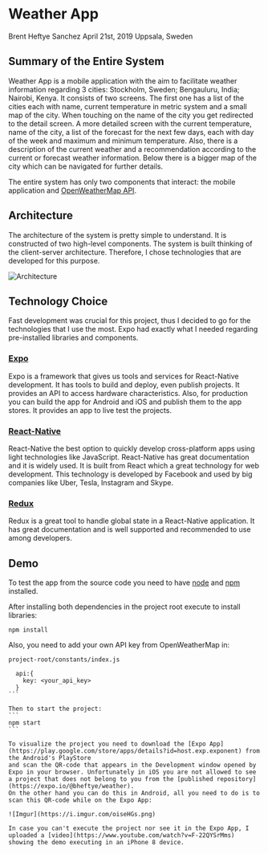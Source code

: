 # Weather App
Brent Heftye Sanchez
April 21st, 2019
Uppsala, Sweden

## Summary of the Entire System
Weather App is a mobile application with the aim to facilitate weather information regarding 3 cities: Stockholm, Sweden;
Bengauluru, India; Nairobi, Kenya. It consists of two screens. The first one has a list of the cities each with name,
current temperature in metric system and a small map of the city. When touching on the name of the city you get
redirected to the detail screen. A more detailed screen with the current temperature, name of the city, a list of the
forecast for the next few days, each with day of the week and maximum and minimum temperature. Also, there is a description
of the current weather and a recommendation according to the current or forecast weather information. Below there is a
bigger map of the city which can be navigated for further details.

The entire system has only two components that interact: the mobile application and [OpenWeatherMap API](https://openweathermap.org).

## Architecture
The architecture of the system is pretty simple to understand. It is constructed of two high-level components.
The system is built thinking of the client-server architecture.
Therefore, I chose technologies that are developed for this purpose.

![Architecture](https://i.imgur.com/Q9diCKI.png)

## Technology Choice
Fast development was crucial for this project, thus I decided to go for the technologies that I use the most. Expo had
exactly what I needed regarding pre-installed libraries and components.

### [Expo](https://expo.io)
Expo is a framework that gives us tools and services for React-Native development.
It has tools to build and deploy, even publish projects. It provides an API to access hardware characteristics.
Also, for production you can build the app for Android and iOS and publish them to the app stores.
It provides an app to live test the projects.

### [React-Native](https://facebook.github.io/react-native/)
React-Native the best option to quickly develop cross-platform apps using light technologies like JavaScript.
React-Native has great documentation and it is widely used.
It is built from React which a great technology for web development.
This technology is developed by Facebook and used by big companies like Uber, Tesla, Instagram and Skype.

### [Redux](https://redux.js.org)
Redux is a great tool to handle global state in a React-Native application. It has great documentation and is well supported
and recommended to use among developers.

## Demo
To test the app from the source code you need to have [node](https://nodejs.org/en/) and [npm](https://www.npmjs.com/get-npm) installed.

After installing both dependencies in the project root execute to install libraries:

```
npm install
```

Also, you need to add your own API key from OpenWeatherMap in:

````
project-root/constants/index.js

  api:{
    key: <your_api_key>
  }
```

Then to start the project:
```
npm start
```

To visualize the project you need to download the [Expo App](https://play.google.com/store/apps/details?id=host.exp.exponent) from the Android's PlayStore
and scan the QR-code that appears in the Development window opened by Expo in your browser. Unfortunately in iOS you are not allowed to see a project that does not belong to you from the [published repository](https://expo.io/@bheftye/weather).
On the other hand you can do this in Android, all you need to do is to scan this QR-code while on the Expo App:

![Imgur](https://i.imgur.com/oiseHGs.png)

In case you can't execute the project nor see it in the Expo App, I uploaded a [video](https://www.youtube.com/watch?v=F-22QYSrMms) showing the demo executing in an iPhone 8 device.